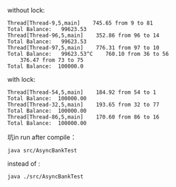 without lock:

	Thread[Thread-9,5,main]    745.65 from 9 to 81
	Total Balance:   99623.53
	Thread[Thread-96,5,main]    352.86 from 96 to 14
	Total Balance:   99623.53
	Thread[Thread-97,5,main]    776.31 from 97 to 10
	Total Balance:   99623.53^C    760.10 from 36 to 56
	    376.47 from 73 to 75
	Total Balance:  100000.0

with lock:

	Thread[Thread-54,5,main]    184.92 from 54 to 1
	Total Balance:  100000.00
	Thread[Thread-32,5,main]    193.65 from 32 to 77
	Total Balance:  100000.00
	Thread[Thread-86,5,main]    170.60 from 86 to 16
	Total Balance:  100000.00



坑in run after compile：

    java src/AsyncBankTest

instead of :
    
    java ./src/AsyncBankTest
